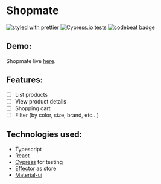 # Shopmate

[![styled with prettier](https://img.shields.io/badge/styled_with-prettier-ff69b4.svg)](https://github.com/prettier/prettier)
[![Cypress.io tests](https://img.shields.io/badge/cypress.io-tests-green.svg)](https://cypress.io)
[![codebeat badge](https://codebeat.co/badges/367a5b5f-a39e-4778-ac44-0030cbfa26d1)](https://codebeat.co/projects/github-com-ghalex-shopmate-master)

## Demo:

Shopmate live [here](https://ghalex-shopmate.netlify.com/).

## Features:

- [ ] List products
- [ ] View product details
- [ ] Shopping cart
- [ ] Filter (by color, size, brand, etc.. )

## Technologies used:

- Typescript
- React
- [Cypress](https://github.com/cypress-io/cypress) for testing
- [Effector](https://github.com/zerobias/effector) as store
- [Material-ui](https://material-ui.com)
